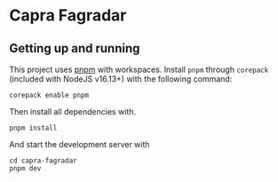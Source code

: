 # Capra Fagradar

## Getting up and running

This project uses [pnpm](https://pnpm.io/) with workspaces. Install `pnpm` through `corepack` (included with NodeJS v16.13+) with the following command:

```
corepack enable pnpm
```

Then install all dependencies with.

```
pnpm install
```

And start the development server with

```
cd capra-fagradar
pnpm dev
```
